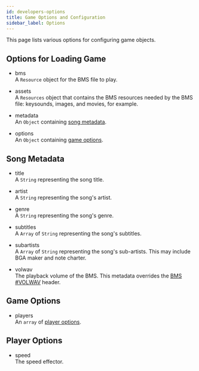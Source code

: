 ```yaml
---
id: developers-options
title: Game Options and Configuration
sidebar_label: Options
---
```


This page lists various options for configuring game objects.

## Options for Loading Game

  - bms  
    A `Resource` object for the BMS file to play.

  - assets  
    A `Resources` object that contains the BMS resources needed by the
    BMS file: keysounds, images, and movies, for example.

  - metadata  
    An `Object` containing [song metadata](#song-metadata).

  - options  
    An `Object` containing [game options](#game-options).

## Song Metadata

  - title  
    A `String` representing the song title.

  - artist  
    A `String` representing the song's artist.

  - genre  
    A `String` representing the song's genre.

  - subtitles  
    A `Array` of `String` representing the song's subtitles.

  - subartists  
    A `Array` of `String` representing the song's sub-artists. This may
    include BGA maker and note charter.

  - volwav  
    The playback volume of the BMS. This metadata overrides the [BMS
    \#VOLWAV](http://hitkey.nekokan.dyndns.info/cmds.htm#VOLWAV) header.

## Game Options

  - players  
    An `array` of [player options](#player-options).

## Player Options

  - speed  
    The speed effector.
